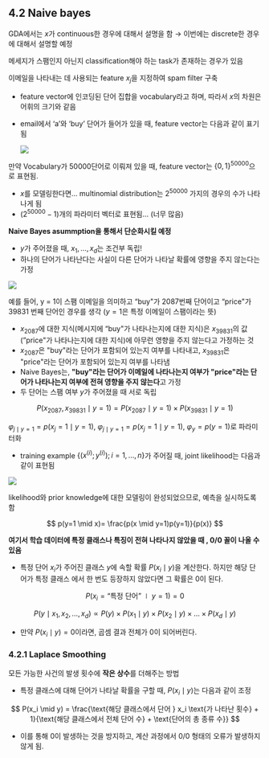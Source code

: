 
## 4.2 Naive bayes

GDA에서는 $x$가 continuous한 경우에 대해서 설명을 함 → 이번에는 discrete한 경우에 대해서 설명할 예정

메세지가 스팸인지 아닌지 classification해야 하는 task가 존재하는 경우가 있음

이메일을 나타내는 데 사용되는 feature $x_j$을 지정하여 spam filter 구축

- feature vector에 인코딩된 단어 집합을 vocabulary라고 하며, 따라서 $x$의 차원은 어휘의 크기와 같음
    
- email에서 ‘a’와 ‘buy’ 단어가 들어가 있을 때, feature vector는 다음과 같이 표기됨
    
    ![](https://i.imgur.com/WYNIteB.png)

    

만약 Vocabulary가 50000단어로 이뤄져 있을 때, feature vector는 $\{0,1\}^{50000}$으로 표현됨.

- $x$를 모델링한다면… multinomial distribution는 $2^{50000}$ 가지의 경우의 수가 나타나게 됨
- $(2^{50000}-1)$개의 파라미터 벡터로 표현됨… (너무 많음)

**Naive Bayes asummption을 통해서 단순화시킬 예정**

- $y$가 주어졌을 때, $x_1, \dots, x_d$는 조건부 독립!
- 하나의 단어가 나타난다는 사실이 다른 단어가 나타날 확률에 영향을 주지 않는다는 가정

![](https://i.imgur.com/ohjn8yJ.png)

예를 들어, y = 1이 스팸 이메일을 의미하고 “buy"가 2087번째 단어이고 “price"가 39831 번째 단어인 경우를 생각 ($y = 1$은 특정 이메일이 스팸이라는 뜻)

- $x_{2087}$에 대한 지식(메시지에 “buy"가 나타나는지에 대한 지식)은 $x_{39831}$의 값(”price"가 나타나는지에 대한 지식)에 아무런 영향을 주지 않는다고 가정하는 것
- $x_{2087}$은 "buy"라는 단어가 포함되어 있는지 여부를 나타내고, $x_{39831}$은 "price"라는 단어가 포함되어 있는지 여부를 나타냄
- Naive Bayes는, **"buy"라는 단어가 이메일에 나타나는지 여부가 "price"라는 단어가 나타나는지 여부에 전혀 영향을 주지 않는다**고 가정
- 두 단어는 스팸 여부 $y$가 주어졌을 때 서로 독립

$$ P(x_{2087}, x_{39831} \mid y = 1) = P(x_{2087} \mid y = 1) \times P(x_{39831} \mid y = 1) $$

$φ_{j\mid y=1} = p(x_j = 1 \mid y = 1)$, $φ_{j\mid y=1} = p(x_j = 1 \mid y = 1)$, $φ_y = p(y = 1)$로 파라미터화

- training example $\{(x^{(i)}; y^{(i)});i=1,\dots,n\}$가 주어질 때, joint likelihood는 다음과 같이 표현됨

![](https://i.imgur.com/L7Yq4he.png)

likelihood와 prior knowledge에 대한 모델링이 완성되었으므로, 예측을 실시하도록 함

$$ p(y=1 \mid x)= \frac{p(x \mid y=1)p(y=1)}{p(x)} $$

**여기서 학습 데이터에 특정 클래스나 특징이 전혀 나타나지 않았을 때 , 0/0 꼴이 나올 수 있음**

- 특정 단어 $x_i$가 주어진 클래스 $y$에 속할 확률 $P(x_i \mid y)$을 계산한다. 하지만 해당 단어가 특정 클래스 에서 한 번도 등장하지 않았다면 그 확률은 0이 된다.

$$ P(x_i = \text{“특정 단어”} \mid y = 1) = 0 $$

$$ P(y \mid x_1, x_2, \dots, x_d) \propto P(y) \times P(x_1 \mid y) \times P(x_2 \mid y) \times \dots \times P(x_d \mid y) $$

- 만약 $P(x_i \mid y)= 0$이라면, 곱셈 결과 전체가 0이 되어버린다.

### **4.2.1** Laplace Smoothing

모든 가능한 사건의 발생 횟수에 **작은 상수**를 더해주는 방법

- 특정 클래스에 대해 단어가 나타날 확률을 구할 때, $P(x_i \mid y)$는 다음과 같이 조정

$$ P(x_i \mid y) = \frac{\text{해당 클래스에서 단어 } x_i \text{가 나타난 횟수} + 1}{\text{해당 클래스에서 전체 단어 수} + \text{단어의 총 종류 수}} $$

- 이를 통해 0이 발생하는 것을 방지하고, 계산 과정에서 $0/0$ 형태의 오류가 발생하지 않게 됨.